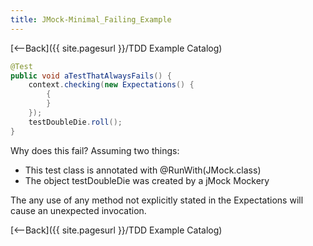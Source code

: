 ```yaml
---
title: JMock-Minimal_Failing_Example
---
```

[<--Back]({{ site.pagesurl }}/TDD Example Catalog)

```java
@Test
public void aTestThatAlwaysFails() {
    context.checking(new Expectations() {
        {
        }
    });
    testDoubleDie.roll();
}
```

Why does this fail? Assuming two things:
* This test class is annotated with @RunWith(JMock.class)
* The object testDoubleDie was created by a jMock Mockery

The any use of any method not explicitly stated in the Expectations will cause an unexpected invocation.

[<--Back]({{ site.pagesurl }}/TDD Example Catalog) 